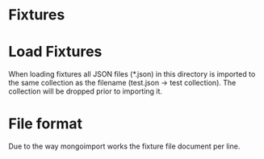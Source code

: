 Fixtures
========

# Load Fixtures

When loading fixtures  all JSON files (*.json) in this directory is imported to the same collection as the filename (test.json -> test collection).
The collection will be dropped prior to importing it.

# File format

Due to the way mongoimport works the fixture file document per line.
